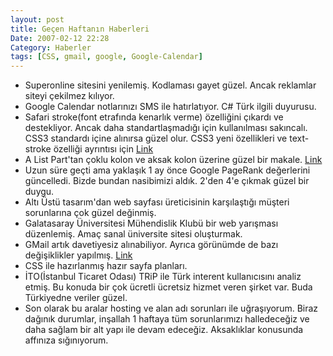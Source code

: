 ```yaml
---
layout: post
title: Geçen Haftanın Haberleri
Date: 2007-02-12 22:28
Category: Haberler
tags: [CSS, gmail, google, Google-Calendar]
---
```


-   Superonline sitesini yenilemiş. Kodlaması gayet güzel. Ancak
    reklamlar siteyi çekilmez kılıyor.
-   Google Calendar notlarınızı SMS ile hatırlatıyor. C# Türk ilgili
    duyurusu.
-   Safari stroke(font etrafında kenarlık verme) özelliğini çıkardı ve
    destekliyor. Ancak daha standartlaşmadığı için kullanılması
    sakıncalı. CSS3 standardı içine alınırsa güzel olur. CSS3 yeni
    özellikleri ve text-stroke özelliği ayrıntısı için [Link][2]
-   A List Part'tan çoklu kolon ve aksak kolon üzerine güzel bir makale.
    [Link][3]
-   Uzun süre geçti ama yaklaşık 1 ay önce Google PageRank değerlerini
    güncelledi. Bizde bundan nasibimizi aldık. 2'den 4'e çıkmak güzel
    bir duygu.
-   Altı Üstü tasarım'dan web sayfası üreticisinin karşılaştığı müşteri
    sorunlarına çok güzel değinmiş.
-   Galatasaray Üniversitesi Mühendislik Klubü bir web yarışması
    düzenlemiş. Amaç sanal üniversite sitesi oluşturmak.
-   GMail artık davetiyesiz alınabiliyor. Ayrıca görünümde de bazı
    değişiklikler yapılmış. [Link][6]
-   CSS ile hazırlanmış hazır sayfa planları.
-   İTO(İstanbul Ticaret Odası) TRiP ile Türk interent kullanıcısını
    analiz etmiş. Bu konuda bir çok ücretli ücretsiz hizmet veren şirket
    var. Buda Türkiyedne veriler güzel.
-   Son olarak bu aralar hosting ve alan adı sorunları ile uğraşıyorum.
    Biraz dağınık durumlar, inşallah 1 haftaya tüm sorunlarımızı
    halledeceğiz ve daha sağlam bir alt yapı ile devam edeceğiz.
    Aksaklıklar konusunda affınıza sığınıyorum.


  [2]: http://www.456bereastreet.com/archive/200702/new_css_properties_in_safari/
  [3]: http://www.alistapart.com/articles/multicolumnlayouts "Link"
  [6]: https://www.google.com/accounts/NewAccount?nui=1&service=reader&continue=http%3A%2F%2Fwww.google.com%2Freader%2Fview%2F
